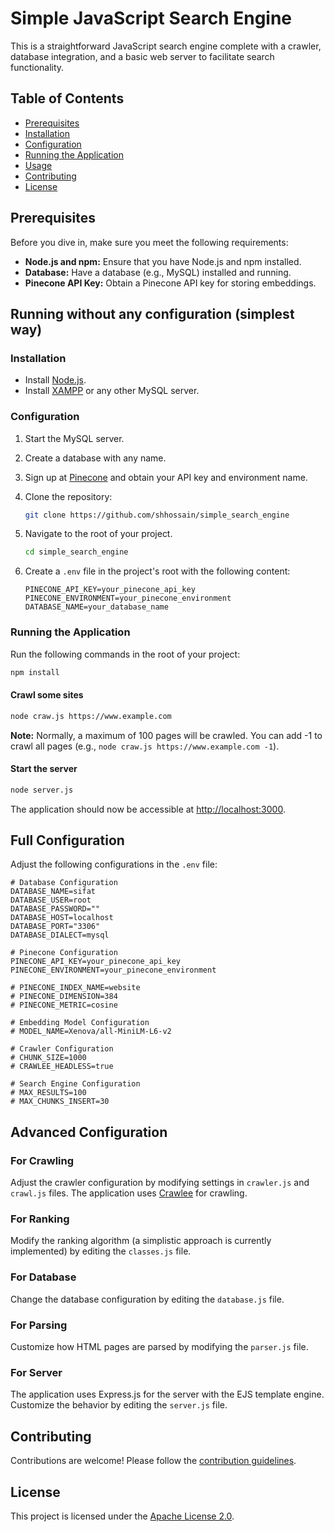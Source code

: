 # Simple JavaScript Search Engine

This is a straightforward JavaScript search engine complete with a crawler, database integration, and a basic web server to facilitate search functionality.

## Table of Contents

- [Prerequisites](#prerequisites)
- [Installation](#installation)
- [Configuration](#configuration)
- [Running the Application](#running-the-application)
- [Usage](#usage)
- [Contributing](#contributing)
- [License](#license)

## Prerequisites

Before you dive in, make sure you meet the following requirements:

- **Node.js and npm:** Ensure that you have Node.js and npm installed.
- **Database:** Have a database (e.g., MySQL) installed and running.
- **Pinecone API Key:** Obtain a Pinecone API key for storing embeddings.

## Running without any configuration (simplest way)

### Installation

- Install [Node.js](https://nodejs.org/en/download/).
- Install [XAMPP](https://www.apachefriends.org/download.html) or any other MySQL server.

### Configuration

1. Start the MySQL server.
2. Create a database with any name.
3. Sign up at [Pinecone](https://www.pinecone.io/) and obtain your API key and environment name.
4. Clone the repository:

   ```bash
   git clone https://github.com/shhossain/simple_search_engine
   ```

5. Navigate to the root of your project.

   ```bash
   cd simple_search_engine
   ```

6. Create a `.env` file in the project's root with the following content:

   ```dotenv
   PINECONE_API_KEY=your_pinecone_api_key
   PINECONE_ENVIRONMENT=your_pinecone_environment
   DATABASE_NAME=your_database_name
   ```

### Running the Application

Run the following commands in the root of your project:

```bash
npm install
```

#### Crawl some sites

```bash
node craw.js https://www.example.com
```

**Note:** Normally, a maximum of 100 pages will be crawled. You can add -1 to crawl all pages (e.g., `node craw.js https://www.example.com -1`).

#### Start the server

```bash
node server.js
```

The application should now be accessible at [http://localhost:3000](http://localhost:3000).

## Full Configuration

Adjust the following configurations in the `.env` file:

```dotenv
# Database Configuration
DATABASE_NAME=sifat
DATABASE_USER=root
DATABASE_PASSWORD=""
DATABASE_HOST=localhost
DATABASE_PORT="3306"
DATABASE_DIALECT=mysql

# Pinecone Configuration
PINECONE_API_KEY=your_pinecone_api_key
PINECONE_ENVIRONMENT=your_pinecone_environment

# PINECONE_INDEX_NAME=website
# PINECONE_DIMENSION=384
# PINECONE_METRIC=cosine

# Embedding Model Configuration
# MODEL_NAME=Xenova/all-MiniLM-L6-v2

# Crawler Configuration
# CHUNK_SIZE=1000
# CRAWLEE_HEADLESS=true

# Search Engine Configuration
# MAX_RESULTS=100
# MAX_CHUNKS_INSERT=30
```

## Advanced Configuration

### For Crawling

Adjust the crawler configuration by modifying settings in `crawler.js` and `crawl.js` files. The application uses [Crawlee](https://crawlee.dev/) for crawling.

### For Ranking

Modify the ranking algorithm (a simplistic approach is currently implemented) by editing the `classes.js` file.

### For Database

Change the database configuration by editing the `database.js` file.

### For Parsing

Customize how HTML pages are parsed by modifying the `parser.js` file.

### For Server

The application uses Express.js for the server with the EJS template engine. Customize the behavior by editing the `server.js` file.

## Contributing

Contributions are welcome! Please follow the [contribution guidelines](CONTRIBUTING.md).

## License

This project is licensed under the [Apache License 2.0](LICENSE).
